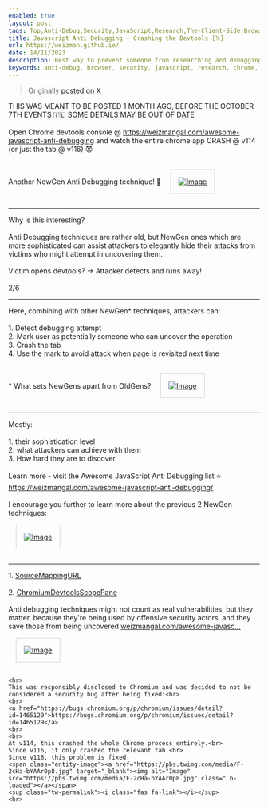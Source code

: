 ```yaml
---
enabled: true
layout: post
tags: Top,Anti-Debug,Security,JavaScript,Research,The-Client-Side,Browser,Featured-on-X
title: Javascript Anti Debugging - Crashing the Devtools [𝕏]
url: https://weizman.github.io/
date: 14/11/2023
description: Best way to prevent someone from researching and debugging your malicious code? Probably by just crashing it! This was possible up until recently, learn more
keywords: anti-debug, browser, security, javascript, research, chrome, crash, devtools
---
```






<style>
    .post {
        max-width: 80vh;
    }
    IMG {
        border: solid 1px lightgray;
        padding: 15px;
        margin: 15px;
    }
</style>

<blockquote><p>Originally <a href="https://twitter.com/WeizmanGal/status/1724205856332673292">posted on X</a></p></blockquote>
<div id=container>
    THIS WAS MEANT TO BE POSTED 1 MONTH AGO, BEFORE THE OCTOBER 7TH EVENTS 🇮🇱 SOME DETAILS MAY BE OUT OF DATE<br>
    <br>
    Open Chrome devtools console @ <a href="https://weizmangal.com/awesome-javascript-anti-debugging/NewGenTechniques/ChromiumShadowRootAbuse/poc.html?enable">https://weizmangal.com/awesome-javascript-anti-debugging</a> and watch the entire chrome app CRASH @ v114 (or just the tab @ v116) 😈<br>
    <br>
    Another NewGen Anti Debugging technique! 🧵
    <span class="entity-image"><a href="https://pbs.twimg.com/media/F-2cFnhaAAAp_eb.jpg" target="_blank"><img alt="Image" src="https://pbs.twimg.com/media/F-2cFnhaAAAp_eb.jpg" class=" b-loaded"></a></span>
    <sup class="tw-permalink"><i class="fas fa-link"></i></sup>
    <hr>
    Why is this interesting?<br>
    <br>
    Anti Debugging techniques are rather old, but NewGen ones which are more sophisticated can assist attackers to elegantly hide their attacks from victims who might attempt in uncovering them.<br>
    <br>
    Victim opens devtools? → Attacker detects and runs away!<br>
    <span class="nop nop-end"><br>
2/6</span>
    <sup class="tw-permalink"><i class="fas fa-link"></i></sup>
    <hr>
    Here, combining with other NewGen* techniques, attackers can:<br>
    <br>
    <span class="nop nop-start">1. </span> Detect debugging attempt<br>
    <span class="nop nop-start">2. </span> Mark user as potentially someone who can uncover the operation<br>
    <span class="nop nop-start">3. </span> Crash the tab<br>
    <span class="nop nop-start">4. </span> Use the mark to avoid attack when page is revisited next time<br>
    <br>
    * What sets NewGens apart from OldGens? <span class="entity-image"><a href="https://pbs.twimg.com/media/F-2cGHIbMAA2wLY.jpg" target="_blank"><img alt="Image" src="https://pbs.twimg.com/media/F-2cGHIbMAA2wLY.jpg" class=" b-loaded"></a></span>
    <sup class="tw-permalink"><i class="fas fa-link"></i></sup>
    <hr>
    Mostly:<br>
    <br>
    <span class="nop nop-start">1. </span> their sophistication level<br>
    <span class="nop nop-start">2. </span> what attackers can achieve with them<br>
    <span class="nop nop-start">3. </span> How hard they are to discover<br>
    <br>
    Learn more - visit the Awesome JavaScript Anti Debugging list ⭐
    <a class="entity-url" data-preview="true" href="https://weizmangal.com/awesome-javascript-anti-debugging/">https://weizmangal.com/awesome-javascript-anti-debugging/</a>
    <br>
    <br>
    I encourage you further to learn more about the previous 2 NewGen techniques:<br>
    <span class="entity-image"><a href="https://pbs.twimg.com/media/F-2cGkDagAAB-uS.jpg" target="_blank"><img alt="Image" src="https://pbs.twimg.com/media/F-2cGkDagAAB-uS.jpg" class=" b-loaded"></a></span>
    <sup class="tw-permalink"><i class="fas fa-link"></i></sup>
    <hr>
    <span class="nop nop-start">1. </span> <a href="https://weizmangal.com/awesome-javascript-anti-debugging/NewGenTechniques/SourceMappingURL/">SourceMappingURL</a> <br>
    <br>
    <span class="nop nop-start">2. </span> <a href="https://weizmangal.com/awesome-javascript-anti-debugging/NewGenTechniques/ChromiumDevtoolsScopePane/"> ChromiumDevtoolsScopePane </a><br>
    <br>
    Anti debugging techniques might not count as real vulnerabilities, but they matter, because they're being used by offensive security actors, and they save those from being uncovered <a class="entity-url" data-preview="true" href="https://weizmangal.com/awesome-javascript-anti-debugging/NewGenTechniques/SourceMappingURL/">weizmangal.com/awesome-javasc…</a><br>
    <span class="entity-image"><a href="https://pbs.twimg.com/media/F-2cHB5bQAAfzGd.png" target="_blank"><img alt="Image" src="https://pbs.twimg.com/media/F-2cHB5bQAAfzGd.png" class=" b-loaded"></a></span>
    <sup class="tw-permalink"><i class="fas fa-link"></i></sup>

    <hr>
    This was responsibly disclosed to Chromium and was decided to not be considered a security bug after being fixed:<br>
    <br>
    <a href="https://bugs.chromium.org/p/chromium/issues/detail?id=1465129">https://bugs.chromium.org/p/chromium/issues/detail?id=1465129</a>
    <br>
    <br>
    At v114, this crashed the whole Chrome process entirely.<br>
    Since v116, it only crashed the relevant tab.<br>
    Since v118, this problem is fixed.
    <span class="entity-image"><a href="https://pbs.twimg.com/media/F-2cHa-bYAAr0p8.jpg" target="_blank"><img alt="Image" src="https://pbs.twimg.com/media/F-2cHa-bYAAr0p8.jpg" class=" b-loaded"></a></span>
    <sup class="tw-permalink"><i class="fas fa-link"></i></sup>
    <hr>
</div>
